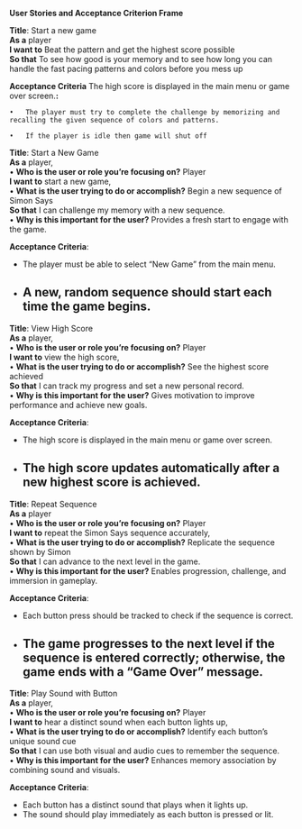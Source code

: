 **User Stories and Acceptance Criterion Frame**

**Title**: Start a new game   
**As a** player  
**I want to** Beat the pattern and get the highest score possible   
**So that** To see how good is your memory and to see how long you can handle the fast pacing patterns and colors before you mess up 

**Acceptance Criteria** The high score is displayed in the main menu or game over screen.**:**

	•	The player must try to complete the challenge by memorizing and recalling the given sequence of colors and patterns.

	•	If the player is idle then game will shut off 

**Title**: Start a New Game  
**As a** player,  
• **Who is the user or role you’re focusing on?** Player  
**I want to** start a new game,  
• **What is the user trying to do or accomplish?** Begin a new sequence of Simon Says  
**So that** I can challenge my memory with a new sequence.  
• **Why is this important for the user?** Provides a fresh start to engage with the game.

**Acceptance Criteria**:

* The player must be able to select “New Game” from the main menu.  
* A new, random sequence should start each time the game begins.  
  ---

**Title**: View High Score  
**As a** player,  
• **Who is the user or role you’re focusing on?** Player  
**I want to** view the high score,  
• **What is the user trying to do or accomplish?** See the highest score achieved  
**So that** I can track my progress and set a new personal record.  
• **Why is this important for the user?** Gives motivation to improve performance and achieve new goals.

**Acceptance Criteria**:

* The high score is displayed in the main menu or game over screen.  
* The high score updates automatically after a new highest score is achieved.  
  ---

**Title**: Repeat Sequence  
**As a** player  
• **Who is the user or role you’re focusing on?** Player  
**I want to** repeat the Simon Says sequence accurately,  
• **What is the user trying to do or accomplish?** Replicate the sequence shown by Simon  
**So that** I can advance to the next level in the game.  
• **Why is this important for the user?** Enables progression, challenge, and immersion in gameplay.

**Acceptance Criteria**:

* Each button press should be tracked to check if the sequence is correct.  
* The game progresses to the next level if the sequence is entered correctly; otherwise, the game ends with a “Game Over” message.  
  ---

**Title**: Play Sound with Button  
**As a** player,  
• **Who is the user or role you’re focusing on?** Player  
**I want to** hear a distinct sound when each button lights up,  
• **What is the user trying to do or accomplish?** Identify each button’s unique sound cue  
**So that** I can use both visual and audio cues to remember the sequence.  
• **Why is this important for the user?** Enhances memory association by combining sound and visuals.

**Acceptance Criteria**:

* Each button has a distinct sound that plays when it lights up.  
* The sound should play immediately as each button is pressed or lit.


  

